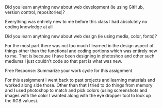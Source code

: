 Did you learn anything new about web development (ie using GitHub, version control, repositories)?

Everything was entirely new to me before this class I had absolutely no coding knowledge at all

Did you learn anything new about web design (ie using media, color, fonts)?

For the most part there was not too much I learned in the design aspect of things other than the functional and coding portions which was entirely new to me.  That is because I have been designing in photoshop and other such mediums I just couldn't code so that part is what was new.

Free Response: Summarize your work cycle for this assignment

For this assignment I went back to past projects and learning materials and worked along side those.  Other than that I tried to do things from memory and I used photoshop to match and pick colors (using screenshots and images with the color I wanted along with the eye dropper tool to look up the RGB values). 
